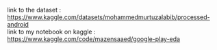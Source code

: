 link to the dataset : https://www.kaggle.com/datasets/mohammedmurtuzalabib/processed-android                                    
link to my notebook on kaggle : https://www.kaggle.com/code/mazensaaed/google-play-eda
